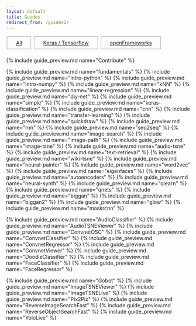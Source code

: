 ```yaml
---
layout: default
title: Guides
redirect_from: /guides2/
---
```


<style>
.project {
    width:280px;
    height:200px;
    margin:10px;
    padding:0px;
    position:relative;
    display:inline-block;
    text-align:left;
}

.overlay {
	width:100%;
    height:100%;
    position:absolute;
    top:0;
    left:0;
    display:inline-block;
    -webkit-box-sizing:border-box;
    -moz-box-sizing:border-box;
    box-sizing:border-box;
    color:white;
}

.overlay_title {
    font-size:1.25em;
    background:rgba(0,0,0,0.7);
    padding:7px;
}
/*
.overlay_description {
    font-size:1.1em;
    background:rgba(0,0,0,0.7);
    margin-top:0px;
    padding:4px;
    width: 100%;
    border-top: 1px solid rgba(255,255,255,0.45);
}*/
.overlay_summary {
    font-size:0.95em;
    background:rgba(0,0,0,0.7);
    display: none;
    margin-top:8px;
    /*padding:10px;*/
    width: 100%;
}
.project a:hover .overlay_summary {
    display:inline-block;
}
.overlay .overlay_summary li {
    padding:2px;
}



#platforms {
	margin-top:10px;
	margin-bottom:20px;
}
.platform {
	border: 1px solid #aaa;
	padding-bottom: 8px;
	padding-top: 8px;
	padding-left: 24px;
	padding-right: 24px;
	margin: 2px;
	display:inline-block;
}

</style>



<div id="platforms">
	<div id="platform_all" class="platform"><a href="javascript:displayAll();">All</a></div>
	<div id="platform_python" class="platform"><a href="javascript:displayByKey('python');">Keras / Tensorflow</a></div>
	<div id="platform_openframeworks" class="platform"><a href="javascript:displayByKey('openframeworks');">openFrameworks</a></div>
</div>


{% include guide_preview.md name="Contribute" %}

{% include guide_preview.md name="fundamentals" %}
{% include guide_preview.md name="intro-python" %}
{% include guide_preview.md name="intro-numpy" %}
{% include guide_preview.md name="kNN" %}
{% include guide_preview.md name="linear-regression" %}
{% include guide_preview.md name="diy-net" %}
{% include guide_preview.md name="simple" %}
{% include guide_preview.md name="keras-classification" %}
{% include guide_preview.md name="cnn" %}
{% include guide_preview.md name="transfer-learning" %}
{% include guide_preview.md name="quickdraw" %}
{% include guide_preview.md name="rnn" %}
{% include guide_preview.md name="seq2seq" %}
{% include guide_preview.md name="image-search" %}
{% include guide_preview.md name="image-path" %}
{% include guide_preview.md name="image-tsne" %}
{% include guide_preview.md name="audio-tsne" %}
{% include guide_preview.md name="text-retrieval" %}
{% include guide_preview.md name="wiki-tsne" %}
{% include guide_preview.md name="neural-painter" %}
{% include guide_preview.md name="word2vec" %}
{% include guide_preview.md name="eigenfaces" %}
{% include guide_preview.md name="autoencoders" %}
{% include guide_preview.md name="neural-synth" %}
{% include guide_preview.md name="qlearn" %}
{% include guide_preview.md name="qnets" %}
{% include guide_preview.md name="biggan" %}
{% include guide_preview.md name="biggan2" %}
{% include guide_preview.md name="glow" %}
{% include guide_preview.md name="maskrcnn" %}

{% include guide_preview.md name="AudioClassifier" %}
{% include guide_preview.md name="AudioTSNEViewer" %}
{% include guide_preview.md name="ConvnetOSC" %}
{% include guide_preview.md name="ConvnetClassifier" %}
{% include guide_preview.md name="ConvnetRegressor" %}
{% include guide_preview.md name="ConvnetViewer" %}
{% include guide_preview.md name="DoodleClassifier" %}
{% include guide_preview.md name="FaceClassifier" %}
{% include guide_preview.md name="FaceRegressor" %}

{% include guide_preview.md name="Gobot" %}
{% include guide_preview.md name="ImageTSNEViewer" %}
{% include guide_preview.md name="ImageTSNELive" %}
{% include guide_preview.md name="Pix2Pix" %}
{% include guide_preview.md name="ReverseImageSearchFast" %}
{% include guide_preview.md name="ReverseObjectSearchFast" %}
{% include guide_preview.md name="YoloLive" %}






<script>
// include guide_preview.md name="FacePredictor"
// include guide_preview.md name="ConvnetPredictor"

function highlightButton(keyword){
	document.getElementById("platform_python").style.border = "none";
	document.getElementById("platform_openframeworks").style.border = "none";
	document.getElementById("platform_all").style.border = "none";
	document.getElementById("platform_"+keyword).style.border = "1px solid #1abc9c";
}
function displayAll() {
	var d = document.getElementsByClassName("project");
	for(var i = 0; i < d.length; i++){ d[i].style.display = "inline-block"; }
	highlightButton('all');
};
function hideAll() {
	var d = document.getElementsByClassName("project");
	for(var i = 0; i < d.length; i++){ d[i].style.display = "none"; }	
};
function displayByKey(keyword) {
	hideAll();
	d = document.getElementsByClassName("project "+keyword);
	for(var i = 0; i < d.length; i++){ d[i].style.display = "inline-block"; }
	highlightButton(keyword);
};
displayAll();

</script>